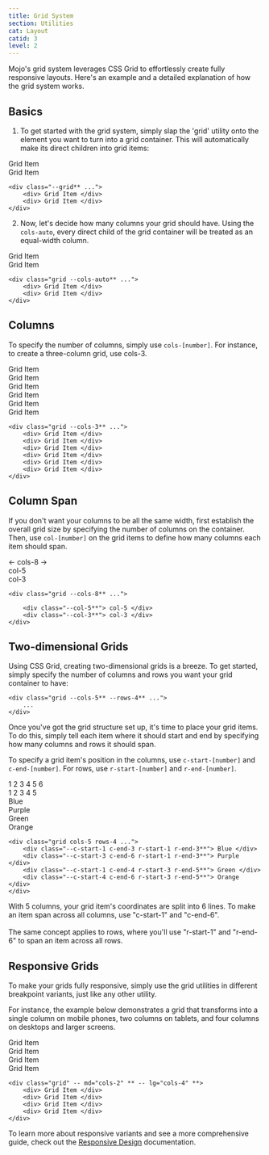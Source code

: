 ```yaml
---
title: Grid System
section: Utilities
cat: Layout
catid: 3
level: 2
---
```


Mojo's grid system leverages CSS Grid to effortlessly create fully responsive layouts. Here's an example and a detailed explanation of how the grid system works.

## Basics

1. To get started with the grid system, simply slap the 'grid' utility onto the element you want to turn into a grid container. This will automatically make its direct children into grid items:

<utldemo abovecode="true">
    <div class="w-full bg-c-blue[30] grid rounded-md" _="(> div) d-flex a-items-center j-content-center w-full h-16 bg-c-blue text-c-white text-lg rounded-sm">
        <div>Grid Item</div>
        <div>Grid Item</div>
    </div>
</utldemo>
<showcode lang="html">

```
<div class="--grid** ...">
    <div> Grid Item </div>
    <div> Grid Item </div>
</div>
```

</showcode>

2. Now, let's decide how many columns your grid should have. Using the `cols-auto`, every direct child of the grid container will be treated as an equal-width column.

<utldemo abovecode="true">
    <div class="w-full bg-c-primary[30] grid cols-auto gap-5 rounded-md" _="(> div) d-flex a-items-center j-content-center w-full h-16 bg-c-primary text-c-white text-lg rounded-sm">
        <div>Grid Item</div>
        <div>Grid Item</div>
    </div>
</utldemo>
<showcode lang="html">

```
<div class="grid --cols-auto** ...">
    <div> Grid Item </div>
    <div> Grid Item </div>
</div>
```

</showcode>

## Columns

To specify the number of columns, simply use `cols-[number]`. For instance, to create a three-column grid, use cols-3.

<utldemo abovecode="true">
    <div class="w-full bg-c-orchid[30] grid cols-3 gap-5 rounded-md" _="(> div) d-flex a-items-center j-content-center w-full h-16 bg-c-orchid text-c-white rounded-sm" i-sm:children-div="text-sm" lg:children-div="text-lg">
        <div>Grid Item</div>
        <div>Grid Item</div>
        <div>Grid Item</div>
        <div>Grid Item</div>
        <div>Grid Item</div>
        <div>Grid Item</div>
    </div>
</utldemo>
<showcode lang="html">

```
<div class="grid --cols-3** ...">
    <div> Grid Item </div>
    <div> Grid Item </div>
    <div> Grid Item </div>
    <div> Grid Item </div>
    <div> Grid Item </div>
    <div> Grid Item </div>
</div>
```

</showcode>

## Column Span

If you don't want your columns to be all the same width, first establish the overall grid size by specifying the number of columns on the container. Then, use `col-[number]` on the grid items to define how many columns each item should span.

<utldemo abovecode="true" _="(.demo) flex-col gap-5">
    <div class="w-full text-a-center text-c-blue:+16 bg-c-blue[30] py-2 rounded-full" m-default="text-c-blue:-7">← cols-8 →</div>
    <div class="rounded-md w-full bg-c-blue[30] grid cols-8 gap-5" _="(> div) d-flex a-items-center j-content-center w-full h-16 bg-c-blue text-c-white text-lg rounded-sm">
        <div class="col-5">col-5</div>
        <div class="col-3">col-3</div>
    </div>
</utldemo>
<showcode lang="html">

```
<div class="grid --cols-8** ...">

    <div class="--col-5**"> col-5 </div>
    <div class="--col-3**"> col-3 </div>
</div>
```

</showcode>

## Two-dimensional Grids

Using CSS Grid, creating two-dimensional grids is a breeze. To get started, simply specify the number of columns and rows you want your grid container to have:

<showcode lang="html">

```
<div class="grid --cols-5** --rows-4** ...">
    ...
</div>
```

</showcode>

Once you've got the grid structure set up, it's time to place your grid items. To do this, simply tell each item where it should start and end by specifying how many columns and rows it should span.

To specify a grid item's position in the columns, use `c-start-[number]` and `c-end-[number]`. For rows, use `r-start-[number]` and `r-end-[number]`.

<utldemo abovecode="true" _="(.demo) flex-col gap-4 pa-12">
    <div class="w-full text-sm d-flex j-content-between">
        <span>1</span>
        <span>2</span>
        <span>3</span>
        <span>4</span>
        <span>5</span>
        <span>6</span>
    </div>
    <div class="w-full d-flex gap-0">
        <div class="d-flex h-full flex-col j-content-between flex-grow-0 -ml-6 mr-4 text-sm">
            <span class="-mt-2">1</span>
            <span>2</span>
            <span>3</span>
            <span>4</span>
            <span class="-mb-2">5</span>
        </div>
        <div class="w-full bg-c-blue[30] grid cols-5 rows-4 gap-0 overflow-hidden rounded-md flex-grow-1" _="(> div) d-flex a-items-center j-content-center w-full min-h-20 bg-c-blue text-c-white text-lg">
            <div class="c-start-1 c-end-3 r-start-1 r-end-3">Blue</div>
            <div class="!bg-c-orchid c-start-3 c-end-6 r-start-1 r-end-3">Purple</div>
            <div class="!bg-c-green:-3 c-start-1 c-end-4 r-start-3 r-end-5">Green</div>
            <div class="!bg-c-orange c-start-4 c-end-6 r-start-3 r-end-5">Orange</div>
        </div>
    </div>

</utldemo>
<showcode lang="html">

```
<div class="grid cols-5 rows-4 ...">
    <div class="--c-start-1 c-end-3 r-start-1 r-end-3**"> Blue </div>
    <div class="--c-start-3 c-end-6 r-start-1 r-end-3**"> Purple </div>
    <div class="--c-start-1 c-end-4 r-start-3 r-end-5**"> Green </div>
    <div class="--c-start-4 c-end-6 r-start-3 r-end-5**"> Orange </div>
</div>
```

</showcode>

<alert-box type="info">
  <span>
    With 5 columns, your grid item's coordinates are split into 6 lines. To make an item span across all columns, use <span class="text-c-blue font-code">"c-start-1"</span> and <span class="text-c-blue font-code">"c-end-6"</span>.<br><br>
    The same concept applies to rows, where you'll use <span class="text-c-blue font-code">"r-start-1"</span> and <span class="text-c-blue font-code">"r-end-6"</span> to span an item across all rows.
  </span>
</alert-box>

## Responsive Grids

To make your grids fully responsive, simply use the grid utilities in different breakpoint variants, just like any other utility.

For instance, the example below demonstrates a grid that transforms into a single column on mobile phones, two columns on tablets, and four columns on desktops and larger screens.

<utldemo abovecode="true">
    <div class="rounded-md w-full bg-c-primary[30] grid gap-5" md="cols-2" lg="cols-4" _="(> div) d-flex a-items-center j-content-center w-full h-16 bg-c-primary text-c-white text-lg rounded-sm">
        <div> Grid Item </div>
        <div> Grid Item </div>
        <div> Grid Item </div>
        <div> Grid Item </div>
    </div>
</utldemo>
<showcode lang="html">

```
<div class="grid" -- md="cols-2" ** -- lg="cols-4" **>
    <div> Grid Item </div>
    <div> Grid Item </div>
    <div> Grid Item </div>
    <div> Grid Item </div>
</div>
```

</showcode>

To learn more about responsive variants and see a more comprehensive guide, check out the [Responsive Design](/docs/guide/responsive-design) documentation.
